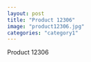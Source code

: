 ```yaml
---
layout: post
title: "Product 12306"
image: "product12306.jpg"
categories: "category1"
---
```

Product 12306
